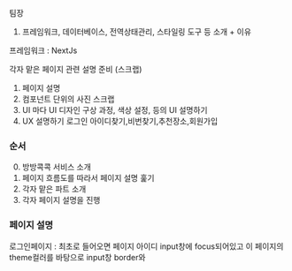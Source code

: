 팀장

1. 프레임워크, 데이터베이스, 전역상태관리, 스타일링 도구 등 소개 + 이유

프레임워크 : NextJs

각자 맡은 페이지 관련 설명 준비 (스크랩)

1. 페이지 설명
2. 컴포넌트 단위의 사진 스크랩
3. UI 마다 UI 디자인 구상 과정, 색상 설정, 등의 UI 설명하기
4. UX 설명하기
   로그인 아이디찾기,비번찾기,추천장소,회원가입

### 순서

0. 방방콕콕 서비스 소개
1. 페이지 흐름도를 따라서 페이지 설명 훑기
2. 각자 맡은 파트 소개
3. 각자 페이지 설명을 진행

### 페이지 설명

로그인페이지 : 최초로 들어오면 페이지 아이디 input창에 focus되어있고 이 페이지의 theme컬러를 바탕으로 input창 border와
